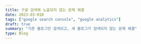 ```yaml
---
title: 구글 검색에 노출되지 않는 문제 해결
date: 2023-03-018
tags: ["google search console", "google analytics"]
draft: true
summary: "기존 블로그만 검색되고, 새 블로그가 검색되지 않는 문제 해결"
type: Blog
---
```


